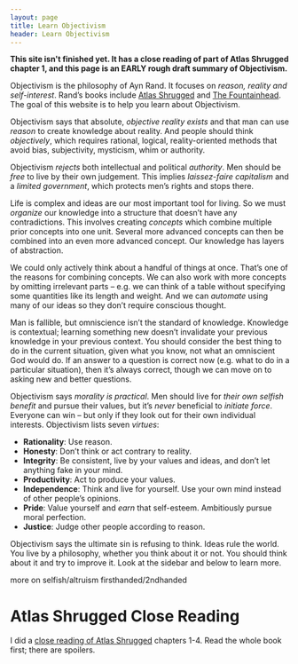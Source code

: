```yaml
---
layout: page
title: Learn Objectivism
header: Learn Objectivism
---
```


**This site isn't finished yet. It has a close reading of part of Atlas Shrugged chapter 1, and this page is an EARLY rough draft summary of Objectivism.**

Objectivism is the philosophy of Ayn Rand. It focuses on *reason, reality and self-interest*. Rand’s books include [Atlas Shrugged][1] and [The Fountainhead][2]. The goal of this website is to help you learn about Objectivism.

Objectivism says that absolute, *objective reality exists* and that man can use *reason* to create knowledge about reality.  And people should think *objectively*, which requires rational, logical, reality-oriented methods that avoid bias, subjectivity, mysticism, whim or authority.

Objectivism *rejects* both intellectual and political *authority*. Men should be *free* to live by their own judgement. This implies *laissez-faire capitalism* and a *limited government*, which protects men’s rights and stops there.

Life is complex and ideas are our most important tool for living. So we must *organize* our knowledge into a structure that doesn’t have any contradictions. This involves creating *concepts* which combine multiple prior concepts into one unit. Several more advanced concepts can then be combined into an even more advanced concept. Our knowledge has layers of abstraction.

We could only actively think about a handful of things at once. That’s one of the reasons for combining concepts. We can also work with more concepts by omitting irrelevant parts – e.g. we can think of a table without specifying some quantities like its length and weight. And we can *automate* using many of our ideas so they don’t require conscious thought.

Man is fallible, but omniscience isn’t the standard of knowledge. Knowledge is contextual; learning something new doesn’t invalidate your previous knowledge in your previous context. You should consider the best thing to do in the current situation, given what you know, not what an omniscient God would do. If an answer to a question is correct now (e.g. what to do in a particular situation), then it’s always correct, though we can move on to asking new and better questions.

Objectivism says *morality is practical*. Men should live for *their own selfish benefit* and pursue their values, but it’s *never* beneficial to *initiate force*. Everyone can win – but only if they look out for their own individual interests. Objectivism lists seven *virtues*:

- **Rationality**: Use reason.
- **Honesty**: Don’t think or act contrary to reality.
- **Integrity**: Be consistent, live by your values and ideas, and don’t let anything fake in your mind.
- **Productivity**: Act to produce your values.
- **Independence**: Think and live for yourself. Use your own mind instead of other people’s opinions.
- **Pride**: Value yourself and *earn* that self-esteem. Ambitiously pursue moral perfection.
- **Justice**: Judge other people according to reason.

Objectivism says the ultimate sin is refusing to think. Ideas rule the world. You live by a philosophy, whether you think about it or not. You should think about it and try to improve it. Look at the sidebar and below to learn more.

more on selfish/altruism firsthanded/2ndhanded

# Atlas Shrugged Close Reading

I did a [close reading of Atlas Shrugged][3] chapters 1-4. Read the whole book first; there are spoilers.

[1]:	https://www.amazon.com/Atlas-Shrugged-Ayn-Rand-ebook/dp/B003V8B5XO?tag=curi04-20
[2]:	https://www.amazon.com/Fountainhead-Ayn-Rand-ebook/dp/B002OSXDAU?tag=curi04-20
[3]:	/atlas-shrugged-chapter-1